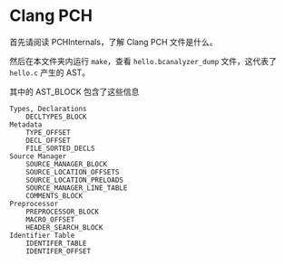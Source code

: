 # Clang PCH

首先请阅读 PCHInternals，了解 Clang PCH 文件是什么。

然后在本文件夹内运行 `make`，查看 `hello.bcanalyzer_dump` 文件，这代表了 `hello.c` 产生的 AST。

其中的 AST_BLOCK 包含了这些信息

```plain
Types, Declarations
    DECLTYPES_BLOCK
Metadata
    TYPE_OFFSET
    DECL_OFFSET
    FILE_SORTED_DECLS
Source Manager
    SOURCE_MANAGER_BLOCK
    SOURCE_LOCATION_OFFSETS
    SOURCE_LOCATION_PRELOADS
    SOURCE_MANAGER_LINE_TABLE
    COMMENTS_BLOCK
Preprocessor
    PREPROCESSOR_BLOCK
    MACRO_OFFSET
    HEADER_SEARCH_BLOCK
Identifier Table
    IDENTIFER_TABLE
    IDENTIFER_OFFSET
```
